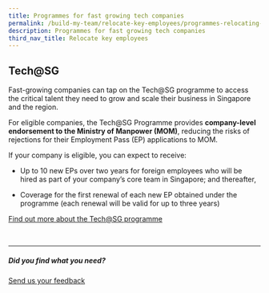 ```yaml
---
title: Programmes for fast growing tech companies
permalink: /build-my-team/relocate-key-employees/programmes-relocating-employees/
description: Programmes for fast growing tech companies
third_nav_title: Relocate key employees
---
```

## Tech@SG

Fast-growing companies can tap on the Tech@SG programme  to access the critical talent they need to grow and scale their business in Singapore and the region.

For eligible companies, the Tech@SG Programme provides **company-level endorsement to the Ministry of Manpower (MOM)**, reducing the risks of rejections for their Employment Pass (EP) applications to MOM.

If your company is eligible, you can expect to receive:

* Up to 10 new EPs over two years for foreign employees who will be hired as part of your company’s core team in Singapore; and thereafter,

* Coverage for the first renewal of each new EP obtained under the programme (each renewal will be valid for up to three years)

<a target="_blank" href="https://www.edb.gov.sg/en/how-we-help/incentives-and-schemes/tech-sg.html">Find out more about the Tech@SG programme</a>

<br>

<hr>

##### Did you find what you need?
[Send us your feedback](https://form.gov.sg/642693623cb98f001239be0d)